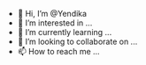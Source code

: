 - 👋 Hi, I’m @Yendika
- 👀 I’m interested in ...
- 🌱 I’m currently learning ...
- 💞️ I’m looking to collaborate on ...
- 📫 How to reach me ...

<!---
Yendika/Yendika is a ✨ special ✨ repository because its `README.md` (this file) appears on your GitHub profile.
You can click the Preview link to take a look at your changes.
--->
